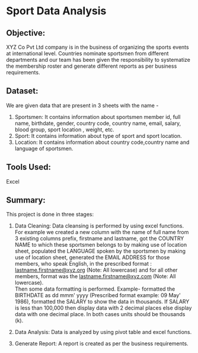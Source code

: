 # Sport Data Analysis 
## Objective:
XYZ Co Pvt Ltd company is in the business of organizing the sports events at international level. Countries nominate sportsmen from different departments and our team has been given the responsibility to systematize the membership roster and generate different reports as per business requirements.

## Dataset:
We are given data that are present in 3 sheets with the name -<br/>
1. Sportsmen: It contains information about sportsmen member id, full name, birthdate, gender, country code, country name, email, salary, blood group, sport location , weight, etc.<br/>
2. Sport: It contains information about type of sport and sport location.<br/>
3. Location: It contains information about country code,country name and language of sportsmen.

## Tools Used:
Excel

## Summary:
This project is done in three stages: 
1) Data Cleaning:
Data cleansing is performed by using excel functions. For example we created a new column with the name of full name from 3 existing columns prefix, firstname and          lastname, got the COUNTRY NAME to which these sportsmen belongs to by making use of location sheet, populated the LANGUAGE spoken by the sportsmen by making use of location sheet, generated the EMAIL ADDRESS for those members, who speak English, in the prescribed format : lastname.firstname@xyz.org (Note: All lowercase) and for all other members, format was the lastname.firstname@xyz.com (Note: All lowercase).<br/>
Then some data formatting is performed. Example- formatted the BIRTHDATE as dd mmm' yyyy (Prescribed format example: 09 May' 1986), formatted the SALARY to show the data in thousands. If SALARY is less than 100,000 then display data with 2 decimal places else display data with one decimal place. In both cases units should be thousands (k).

2) Data Analysis: Data is analyzed by using pivot table and excel functions.

3) Generate Report: A report is created as per the business requirements.


